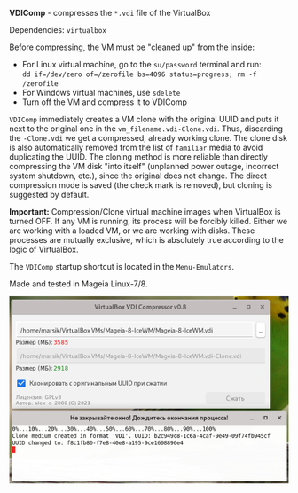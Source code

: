 **VDIComp** - compresses the `*.vdi` file of the VirtualBox

Dependencies: `virtualbox`

Before compressing, the VM must be "cleaned up" from the inside:
- For Linux virtual machine, go to the `su/password` terminal and run:  
`dd if=/dev/zero of=/zerofile bs=4096 status=progress; rm -f /zerofile`
- For Windows virtual machines, use `sdelete`
- Turn off the VM and compress it to VDIComp

`VDIComp` immediately creates a VM clone with the original UUID and puts it next to the original one in the `vm_filename.vdi-Clone.vdi`. Thus, discarding the `-Clone.vdi` we get a compressed, already working clone. The clone disk is also automatically removed from the list of `familiar` media to avoid duplicating the UUID. The cloning method is more reliable than directly compressing the VM disk "into itself" (unplanned power outage, incorrect system shutdown, etc.), since the original does not change. The direct compression mode is saved (the check mark is removed), but cloning is suggested by default.

**Important:** Compression/Clone virtual machine images when VirtualBox is turned OFF. If any VM is running, its process will be forcibly killed. Either we are working with a loaded VM, or we are working with disks. These processes are mutually exclusive, which is absolutely true according to the logic of VirtualBox.

The `VDIComp` startup shortcut is located in the `Menu-Emulators`.

Made and tested in Mageia Linux-7/8.

![](https://github.com/AKotov-dev/vdicomp/blob/main/ScreenShot.png)
